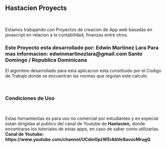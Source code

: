 <h2>Hastacien Proyects</h2> 
<br>
<p>Estamos trabajando con Proyectos de creacion de App web basadas en javascript 
en relacion a la contabilidad, finanzas entre otros.
</p>
<h3>Este Proyecto esta desarrollado por: Edwin Martinez Lara
        Para mas informacion: edwinmartinezlara@gmail.com
        Santo Domingo / Republica Dominicana</h3>
<pEsta es una Aplicacion web basada en Javascript sobre 
        el calculo de las prestaciones laborales de este 
        pais, este programa no sustituye a la aplicacion
        official del Ministerio de Trabajo de la Republica
        Dominicana, cuyo enlace es el siguiente:
        https://calculo.mt.gob.do/</p>
        <p>  El algoritmo desarrollado para esta aplicacion 
                esta constituido por el Codigo de Trabajo donde
                se encuentran las normas que regulan este calculo.</p>



<br>
<h3>Condiciones de Uso</h3>
<br>
<p>Estas herramientas es para uso no comercial por estudiantes y en especial
  estan dirigidas al publico del canal de Youtube de  <b> Hastacien,</b> donde encontraras 
  los tutoriales de estas apps, en caso de saber como utilizarlas.
<strong>Canal de Youtube: https://www.youtube.com/channel/UCdm0pzWErAbVe8avucMrugQ          </strong>
</p>


